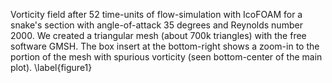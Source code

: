 Vorticity field after 52 time-units of flow-simulation with IcoFOAM for a snake's section with angle-of-attack 35 degrees and Reynolds number 2000.
We created a triangular mesh (about 700k triangles) with the free software GMSH.
The box insert at the bottom-right shows a zoom-in to the portion of the mesh with spurious vorticity (seen bottom-center of the main plot).
\label{figure1}
